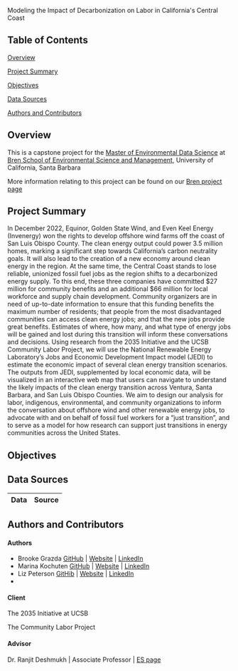 Modeling the Impact of Decarbonization on Labor in California's Central Coast

## Table of Contents 
[Overview](#overview)

[Project Summary](#project-summary)

[Objectives](#objectives)

[Data Sources](#data-sources)

[Authors and Contributors](#authors-and-contributors) 


## Overview

This is a capstone project for the [Master of Environmental Data Science](https://bren.ucsb.edu/masters-programs/master-environmental-data-science) at [Bren School of Environmental Science and Management](https://bren.ucsb.edu/), University of California, Santa Barbara

More information relating to this project can be found on our [Bren project page]()

## Project Summary

In December 2022, Equinor, Golden State Wind, and Even Keel Energy (Invenergy) won the rights to develop offshore wind farms off the coast of San Luis Obispo County. The clean energy output could power 3.5 million homes, marking a significant step towards California’s carbon neutrality goals. It will also lead to the creation of a new economy around clean energy in the region. At the same time, the Central Coast stands to lose reliable, unionized fossil fuel jobs as the region shifts to a decarbonized energy supply. To this end, these three companies have committed $27 million for community benefits and an additional $66 million for local workforce and supply chain development. Community organizers are in need of up-to-date information to ensure that this funding benefits the maximum number of residents; that people from the most disadvantaged communities can access clean energy jobs; and that the new jobs provide great benefits. Estimates of where, how many, and what type of energy jobs will be gained and lost during this transition will inform these conversations and decisions. Using research from the 2035 Initiative and the UCSB Community Labor Project, we will use the National Renewable Energy Laboratory’s Jobs and Economic Development Impact model (JEDI) to estimate the economic impact of several clean energy transition scenarios. The outputs from JEDI, supplemented by local economic data, will be visualized in an interactive web map that users can navigate to understand the likely impacts of the clean energy transition across Ventura, Santa Barbara, and San Luis Obispo Counties. We aim to design our analysis for labor, indigenous, environmental, and community organizations to inform the conversation about offshore wind and other renewable energy jobs, to advocate with and on behalf of fossil fuel workers for a “just transition”, and to serve as a model for how research can support just transitions in energy communities across the United States.

## Objectives 



## Data Sources 

| Data                                                                                         | Source 
| -------------------------------------------------------------------------------------------- | ------------------------------------- |


## Authors and Contributors 

#### Authors 

- Brooke Grazda  [GitHub](https://github.com/bgrazda) | [Website](https://bgrazda.github.io/) | [LinkedIn](https://www.linkedin.com/in/brooke-grazda-a02248217/) 
- Marina Kochuten  [GitHub](https://github.com/marinakochuten) | [Website](https://marinakochuten.github.io/) | [LinkedIn](https://www.linkedin.com/in/marina-kochuten-4786b6324/) 
- Liz Peterson  [GitHib](https://github.com/egp4aq) | [Website](https://egp4aq.github.io/) | [LinkedIn](https://www.linkedin.com/in/elizabeth-peterson-85046b204/)
- 
#### Client 

The 2035 Initiative at UCSB

The Community Labor Project

#### Advisor 

Dr. Ranjit Deshmukh | Associate Professor | [ES page](https://es.ucsb.edu/people/ranjit-deshmukh)
